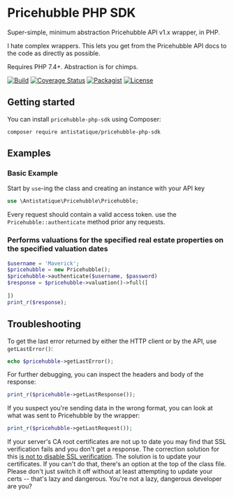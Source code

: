 Pricehubble PHP SDK
=============

Super-simple, minimum abstraction Pricehubble API v1.x wrapper, in PHP.

I hate complex wrappers. This lets you get from the Pricehubble API docs to the code as directly as possible.

Requires PHP 7.4+. Abstraction is for chimps.

[![Build](https://github.com/antistatique/pricehubble-php-sdk/actions/workflows/cs-tests.yml/badge.svg)](https://github.com/antistatique/pricehubble-php-sdk/actions/workflows/cs-tests.yml)
[![Coverage Status](https://coveralls.io/repos/github/antistatique/pricehubble-php-sdk/badge.svg?branch=master)](https://coveralls.io/github/antistatique/pricehubble-php-sdk?branch=master)
[![Packagist](https://img.shields.io/packagist/dt/antistatique/pricehubble-php-sdk.svg?maxAge=2592000)](https://packagist.org/packages/antistatique/pricehubble-php-sdk)
[![License](https://poser.pugx.org/antistatique/pricehubble-php-sdk/license)](https://packagist.org/packages/antistatique/pricehubble-php-sdk)

Getting started
------------

You can install `pricehubble-php-sdk` using Composer:

```
composer require antistatique/pricehubble-php-sdk
```

Examples
--------

### Basic Example

Start by `use`-ing the class and creating an instance with your API key

```php
use \Antistatique\Pricehubble\Pricehubble;
```

Every request should contain a valid access token. use the `Pricehubble::authenticate` method prior any requests.

### Performs valuations for the specified real estate properties on the specified valuation dates

```php
$username = 'Maverick';
$pricehubble = new Pricehubble();
$pricehubble->authenticate($username, $password)
$response = $pricehubble->valuation()->full([
    
])
print_r($response);
```

Troubleshooting
---------------

To get the last error returned by either the HTTP client or by the API, use `getLastError()`:

```php
echo $pricehubble->getLastError();
```

For further debugging, you can inspect the headers and body of the response:

```php
print_r($pricehubble->getLastResponse());
```

If you suspect you're sending data in the wrong format, you can look at what was sent to Pricehubble by the wrapper:

```php
print_r($pricehubble->getLastRequest());
```

If your server's CA root certificates are not up to date you may find that SSL verification fails and you don't get a response. The correction solution for this [is not to disable SSL verification](http://snippets.webaware.com.au/howto/stop-turning-off-curlopt_ssl_verifypeer-and-fix-your-php-config/). The solution is to update your certificates. If you can't do that, there's an option at the top of the class file. Please don't just switch it off without at least attempting to update your certs -- that's lazy and dangerous. You're not a lazy, dangerous developer are you?

